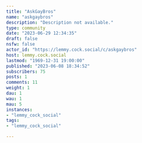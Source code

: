 ```yaml
---
title: "AskGayBros" 
name: "askgaybros"
description: "Description not available."
type: community
date: "2023-06-29 12:34:35"
draft: false
nsfw: false
actor_id: "https://lemmy.cock.social/c/askgaybros"
host: lemmy.cock.social
lastmod: "1969-12-31 19:00:00"
published: "2023-06-08 18:34:52"
subscribers: 75
posts: 1
comments: 11
weight: 1
dau: 1
wau: 1
mau: 5
instances:
- "lemmy_cock_social"
tags: 
- "lemmy_cock_social"

---
```

